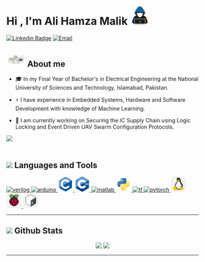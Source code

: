 
<h1 align="left"><b>Hi , I'm Ali Hamza Malik   </b><img src = "https://github.com/alirafiqmalik/alirafiqmalik/blob/main/profile.gif" width = 50px></h1>

[![Linkedin Badge](https://img.shields.io/badge/LinkedIn-0077B5?style=for-the-badge&logo=linkedin&logoColor=white)](https://www.linkedin.com/in/alihamzamalik/)
[![Email](https://img.shields.io/badge/Gmail-D14836?style=for-the-badge&logo=gmail&logoColor=white)](mailto:amalik.bee19seecs@seecs.edu.pk)

<!-- <p align="center">
</p>
<br> -->

## <picture><img src ="https://github.com/alirafiqmalik/alirafiqmalik/blob/main/aboutme.gif" width = 50px></picture> **About me**
- 🎓 In my Final Year of Bachelor's in Electrical Engineering at the National University of Sciences and Technology, Islamabad, Pakistan.

- ⚡ I have experience in Embedded Systems, Hardware and Software Development with knowledge of Machine Learning.     

- 🔭 I am currently working on Securing the IC Supply Chain using Logic Locking and Event Driven UAV Swarm Configuration Protocols.

<img src="https://user-images.githubusercontent.com/73097560/115834477-dbab4500-a447-11eb-908a-139a6edaec5c.gif"><br><br>
## <img src="https://media2.giphy.com/media/QssGEmpkyEOhBCb7e1/giphy.gif?cid=ecf05e47a0n3gi1bfqntqmob8g9aid1oyj2wr3ds3mg700bl&rid=giphy.gif" width ="25"><b> Languages and Tools</b>
<p align="left"> 
<a href="https://www.intel.com/content/www/us/en/products/details/fpga/development-tools/quartus-prime.html" target="_blank"> <img src="https://user-images.githubusercontent.com/65295655/192134352-56426a78-23d1-4fb3-a7dc-64c11695fff8.png" alt="verilog" width="40" height="40"/> </a>
<a href="https://www.arduino.cc/" target="_blank"> <img src="https://cdn.worldvectorlogo.com/logos/arduino-1.svg" alt="arduino" width="40" height="40"/> </a> <a href="https://www.cprogramming.com/" target="_blank"> <img src="https://raw.githubusercontent.com/devicons/devicon/master/icons/c/c-original.svg" alt="c" width="40" height="40"/> </a> <a href="https://www.w3schools.com/cpp/" target="_blank"> <img src="https://raw.githubusercontent.com/devicons/devicon/master/icons/cplusplus/cplusplus-original.svg" alt="cplusplus" width="40" height="40"/> </a> <a href="https://www.mathworks.com/" target="_blank"> <img src="https://upload.wikimedia.org/wikipedia/commons/2/21/Matlab_Logo.png" alt="matlab" width="40" height="40"/> </a> <a href="https://www.mysql.com/" target="_blank"> <a href="https://www.python.org" target="_blank"> <img src="https://raw.githubusercontent.com/devicons/devicon/master/icons/python/python-original.svg" alt="python" width="40" height="40"/> </a>
<a href="https://tensorflow.org/" target="_blank"> <img src="https://www.vectorlogo.zone/logos/tensorflow/tensorflow-icon.svg" alt="tf" width="40" height="40"/> </a>
<a href="https://pytorch.org/" target="_blank"> <img src="https://www.vectorlogo.zone/logos/pytorch/pytorch-icon.svg" alt="pytorch" width="40" height="40"/> </a>
<a href="" target="_blank"> <img src="https://github.com/tandpfun/skill-icons/blob/main/icons/Linux-Light.svg" alt="linux" width="40" height="40"/> </a>
<a href="" target="_blank"> <img src="https://github.com/tandpfun/skill-icons/blob/main/icons/RaspberryPi-Light.svg" alt="rpi" width="40" height="40"/> </a>
<a href="" target="_blank"> <img src="https://github.com/tandpfun/skill-icons/blob/main/icons/Bash-Light.svg" alt="bash" width="40" height="40"/> </a>
</p>
  
-----
  
## <img src="https://media.giphy.com/media/iY8CRBdQXODJSCERIr/giphy.gif" width="35"><b> Github Stats </b>

<p align = "center">
<!-- GitHub Stats -->
<img height="160em" src="https://github-readme-stats-sigma-five.vercel.app/api?username=alirafiqmalik&include_all_commits=true&count_private=true&show_icons=true&hide_border=true" />

<!-- Most Used Languages -->
<img height="160em" src="https://github-readme-stats-sigma-five.vercel.app/api/top-langs/?username=alirafiqmalik&include_all_commits=true&count_private=true&show_icons=true&hide_border=true&layout=compact"/>
</p>

-----

